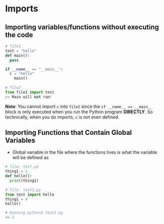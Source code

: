 # Imports

## Importing variables/functions without executing the code

```python
# file1
test = "hello"
def main():
  pass

if __name__ == "__main__":
  c = "hello"
 	main()
  
# file2
from file1 import test
>> Main will not run!
```

**Note**: You cannot import `c` into `file2` since the `if __name__ == __main__` block is only executed when you run the Python program **DIRECTLY**. So technically, when you do imports, `c` is not even defined.

## Importing Functions that Contain Global Variables

- Global variable in the file where the functions lives is what the variable will be defined as

```python
# file: test.py
thing1 = 1
def hello():
  print(thing1)
  
# file: test1.py
from test import hello
thing1 = 4
hello()

# Running python3 test1.py
>> 1
```

